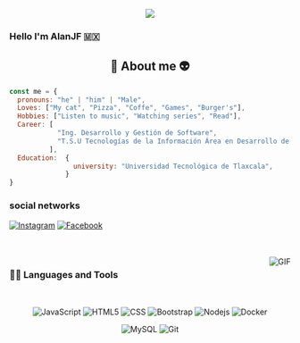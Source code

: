 <p align="center"><img src="https://media.tenor.com/TIBP4CS-qfEAAAAC/corgi-hello.gif"/></p>

### Hello I'm AlanJF 🇲🇽

<h2 align="center"> 🐺 About me 👽 </h2>

```javascript
const me = {
  pronouns: "he" | "him" | "Male",
  Loves: ["My cat", "Pizza", "Coffe", "Games", "Burger's"],
  Hobbies: ["Listen to music", "Watching series", "Read"],
  Career: [
            "Ing. Desarrollo y Gestión de Software",
            "T.S.U Tecnologías de la Información Área en Desarrollo de Software Multiplataforma"
          ],
  Education:  {
                university: "Universidad Tecnológica de Tlaxcala",
              }
}
```
### social networks

[![Instagram](https://img.shields.io/badge/-Instagram-563D7C?style=flat&logo=instagram&link=https://https://instagram.com/alaan_wlf/)](https://instagram.com/alaan_wlf/)
[![Facebook](https://img.shields.io/badge/-Facebook-0000FF?style=flat&logo=facebook&link=https://https://facebook.com/alan.juarezfragoso/)](https://facebook.com/alan.juarezfragoso/)

<br />
<br />

<img align="right" alt="GIF" src="https://media.giphy.com/media/WUlplcMpOCEmTGBtBW/giphy.gif"/>
  
### 👨‍💻 Languages and Tools

<br />

<p align="center"

![JavaScript](https://img.shields.io/badge/-JavaScript-black?style=flat&logo=javascript) 
![HTML5](https://img.shields.io/badge/-HTML5-E34F26?style=flat&logo=html5&logoColor=white&link=https://github.com/BRdhanani)
![CSS](https://img.shields.io/badge/-CSS-1572B6?style=flat&logo=css3&link=https://github.com/BRdhanani)
![Bootstrap](https://img.shields.io/badge/-Bootstrap-563D7C?style=flat&logo=bootstrap&link=https://github.com/BRdhanani)
![Nodejs](https://img.shields.io/badge/-Nodejs-green?style=flat&logo=Node.js&link=https://github.com/BRdhanani)
![Docker](https://img.shields.io/badge/-Docker-black?style=flat&logo=docker&link=https://github.com/BRdhanani)

<p align="center"
  
![MySQL](https://img.shields.io/badge/-MySQL-black?style=flat&logo=mysql&link=https://github.com/BRdhanani)
![Git](https://img.shields.io/badge/-Git-black?style=flat&logo=git&link=https://github.com/BRdhanani)

<!--
**AlanJuarezF/AlanJuarezF** is a ✨ _special_ ✨ repository because its `README.md` (this file) appears on your GitHub profile.

Here are some ideas to get you started:

- 🔭 I’m currently working on ...
- 🌱 I’m currently learning ...
- 👯 I’m looking to collaborate on ...
- 🤔 I’m looking for help with ...
- 💬 Ask me about ...
- 📫 How to reach me: ...
- 😄 Pronouns: ...
- ⚡ Fun fact: ...
-->
